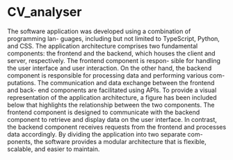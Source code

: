 # CV_analyser
The software application was developed using a combination of programming lan-
guages, including but not limited to TypeScript, Python, and CSS. The application
architecture comprises two fundamental components: the frontend and the backend,
which houses the client and server, respectively. The frontend component is respon-
sible for handling the user interface and user interaction. On the other hand, the
backend component is responsible for processing data and performing various com-
putations. The communication and data exchange between the frontend and back-
end components are facilitated using APIs. To provide a visual representation of
the application architecture, a figure has been included below that highlights the
relationship between the two components. The frontend component is designed to
communicate with the backend component to retrieve and display data on the user
interface. In contrast, the backend component receives requests from the frontend
and processes data accordingly. By dividing the application into two separate com-
ponents, the software provides a modular architecture that is flexible, scalable, and
easier to maintain.

